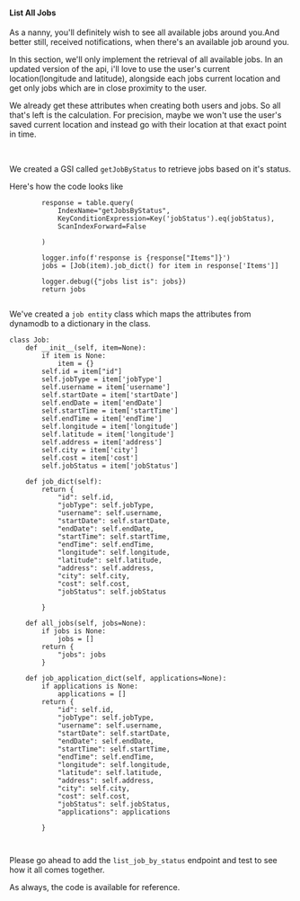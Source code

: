 #### List All Jobs
As a nanny, you'll definitely wish to see all available jobs around you.And better still,
received notifications, when there's an available job around you.
<br />

In this section, we'll only implement the retrieval of all available jobs. In an updated version
of the api, i'll love to use the user's current location(longitude and latitude), alongside each
jobs current location and get only jobs which are in close proximity to the user.
<br />

We already get these attributes when creating both users and jobs. So all that's left is the
calculation. For precision, maybe we won't use the user's saved current location and instead go
with their location at that exact point in time.

<br />

We created a GSI called `getJobByStatus` to retrieve jobs based on it's status.
<br />

Here's how the code looks like
```
        response = table.query(
            IndexName="getJobsByStatus",
            KeyConditionExpression=Key('jobStatus').eq(jobStatus),
            ScanIndexForward=False

        )

        logger.info(f'response is {response["Items"]}')
        jobs = [Job(item).job_dict() for item in response['Items']]

        logger.debug({"jobs list is": jobs})
        return jobs


```
We've created a `job entity` class which maps the attributes from dynamodb to a dictionary in the class.

```
class Job:
    def __init__(self, item=None):
        if item is None:
            item = {}
        self.id = item["id"]
        self.jobType = item['jobType']
        self.username = item['username']
        self.startDate = item['startDate']
        self.endDate = item['endDate']
        self.startTime = item['startTime']
        self.endTime = item['endTime']
        self.longitude = item['longitude']
        self.latitude = item['longitude']
        self.address = item['address']
        self.city = item['city']
        self.cost = item['cost']
        self.jobStatus = item['jobStatus']

    def job_dict(self):
        return {
            "id": self.id,
            "jobType": self.jobType,
            "username": self.username,
            "startDate": self.startDate,
            "endDate": self.endDate,
            "startTime": self.startTime,
            "endTime": self.endTime,
            "longitude": self.longitude,
            "latitude": self.latitude,
            "address": self.address,
            "city": self.city,
            "cost": self.cost,
            "jobStatus": self.jobStatus

        }

    def all_jobs(self, jobs=None):
        if jobs is None:
            jobs = []
        return {
            "jobs": jobs
        }

    def job_application_dict(self, applications=None):
        if applications is None:
            applications = []
        return {
            "id": self.id,
            "jobType": self.jobType,
            "username": self.username,
            "startDate": self.startDate,
            "endDate": self.endDate,
            "startTime": self.startTime,
            "endTime": self.endTime,
            "longitude": self.longitude,
            "latitude": self.latitude,
            "address": self.address,
            "city": self.city,
            "cost": self.cost,
            "jobStatus": self.jobStatus,
            "applications": applications

        }



```
Please go ahead to add the `list_job_by_status` endpoint and test to see how it all comes together.
<br />

As always, the code is available for reference.
